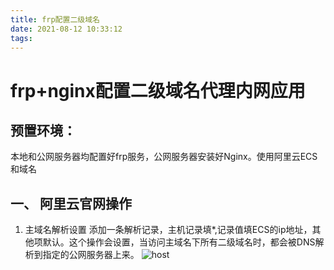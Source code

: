 ```yaml
---
title: frp配置二级域名
date: 2021-08-12 10:33:12
tags:
---
```


# frp+nginx配置二级域名代理内网应用

## 预置环境：
本地和公网服务器均配置好frp服务，公网服务器安装好Nginx。使用阿里云ECS和域名

## 一、 阿里云官网操作
1. 主域名解析设置
添加一条解析记录，主机记录填*,记录值填ECS的ip地址，其他项默认。这个操作会设置，当访问主域名下所有二级域名时，都会被DNS解析到指定的公网服务器上来。
![host](host.png)